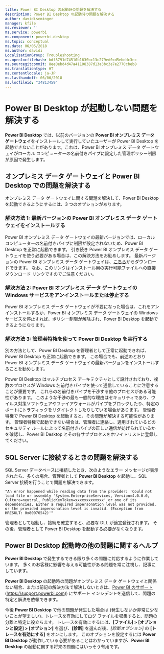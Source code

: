 ```yaml
---
title: Power BI Desktop の起動時の問題を解決する
description: Power BI Desktop の起動時の問題を解決する
author: davidiseminger
manager: kfile
ms.reviewer: ''
ms.service: powerbi
ms.component: powerbi-desktop
ms.topic: conceptual
ms.date: 06/05/2018
ms.author: davidi
LocalizationGroup: Troubleshooting
ms.openlocfilehash: bdf3791d74510b1630bc13c279ed0cd5ebddc3ec
ms.sourcegitcommit: 8ee0ebd4d47a41108387d13a3bc3e7e2770cbeb8
ms.translationtype: HT
ms.contentlocale: ja-JP
ms.lasthandoff: 06/06/2018
ms.locfileid: "34813459"
---
```

# <a name="resolve-issues-when-power-bi-desktop-will-not-launch"></a>Power BI Desktop が起動しない問題を解決する
**Power BI Desktop** では、以前のバージョンの **Power BI オンプレミス データ ゲートウェイ**をインストールして実行していたユーザーが Power BI Desktop を起動できないことがあります。これは、Power BI オンプレミス データ ゲートウェイがローカル コンピューターの名前付きパイプに設定した管理ポリシー制限が原因で発生します。 

## <a name="resolve-issues-with-the-on-premises-data-gateway-and-power-bi-desktop"></a>オンプレミス データ ゲートウェイと Power BI Desktop での問題を解決する
オンプレミス データ ゲートウェイに関する問題を解決して、Power BI Desktop を起動できるようにするには、3 つのオプションがあります。

### <a name="resolution-1-install-the-latest-version-of-power-bi-on-premises-data-gateway"></a>解決方法 1: 最新バージョンの Power BI オンプレミス データ ゲートウェイをインストールする
Power BI オンプレミス データ ゲートウェイの最新バージョンでは、ローカル コンピューターの名前付きパイプに制限が設定されないため、Power BI Desktop を正常に起動できます。 引き続き Power BI オンプレミス データ ゲートウェイを使う必要がある場合は、この解決方法をお勧めします。 最新バージョンの Power BI オンプレミス データ ゲートウェイは、[こちら](https://go.microsoft.com/fwlink/?LinkId=698863)からダウンロードできます。 なお、このリンクはインストール用の実行可能ファイルへの直接ダウンロード リンクですのでご注意ください。

### <a name="resolution-2-uninstall-or-stop-the-power-bi-on-premises-data-gateway-windows-service"></a>解決方法 2: Power BI オンプレミス データ ゲートウェイの Windows サービスをアンインストールまたは停止する
Power BI オンプレミス データ ゲートウェイが不要になった場合は、これをアンインストールするか、Power BI オンプレミス データ ゲートウェイの Windows サービスを停止すれば、ポリシー制限が解除され、Power BI Desktop を起動できるようになります。

### <a name="resolution-3-run-power-bi-desktop-with-administrator-privilege"></a>解決方法 3: 管理者特権を使って Power BI Desktop を実行する
別の方法として、Power BI Desktop を管理者として正常に起動できれば、Power BI Desktop も正常に起動できます。 この場合でも、前述のとおり Power BI オンプレミス データ ゲートウェイの最新バージョンをインストールすることを勧めします。

Power BI Desktop はマルチプロセス アーキテクチャとして設計されており、複数のプロセスが Windows 名前付きパイプを使って通信していることに注意することが重要です。 これらの名前付きパイプを干渉する他のプロセスがある可能性があります。 このような干渉の最も一般的な理由はセキュリティであり、ウイルス対策ソフトウェアやファイアウォールがパイプをブロックしたり、特定のポートにトラフィックをリダイレクトしたりしている場合があります。 管理者特権で Power BI Desktop を起動すると、その問題が解決する可能性があります。 管理者特権で起動できない場合は、管理者に連絡し、適用されているどのセキュリティ ルールによって名前付きパイプの正しい通信が妨げられているかを確認し、Power BI Desktop とその各サブプロセスをホワイトリストに登録してください。

## <a name="resolve-issues-when-connecting-to-sql-server"></a>SQL Server に接続するときの問題を解決する
SQL Server データベースに接続したとき、次のようなエラー メッセージが表示されたら、多くの場合、管理者として **Power BI Desktop** を起動し、SQL Server 接続を行うことで問題を解決できます。

    "An error happened while reading data from the provider: 'Could not load file or assembly 'System.EnterpriseServices, Version=4.0.0.0, Culture=neutral, PublicKeyToken=xxxxxxxxxxxxx' or one of its dependencies. Either a required impersonation level was not provided, or the provided impersonation level is invalid. (Exception from HRESULT: 0x80070542)'"

管理者として起動し、接続を確立すると、必要な DLL が適宜登録されます。 その後、管理者として Power BI Desktop を起動する必要がなくなります。

## <a name="help-with-other-issues-when-launching-power-bi-desktop"></a>Power BI Desktop 起動時の他の問題に関するヘルプ
**Power BI Desktop** で発生するできる限り多くの問題に対応するように作業しています。 多くのお客様に影響を与える可能性がある問題を常に注視し、記事にしています。

**Power BI Desktop** の起動時の問題がオンプレミス データ ゲートウェイと関係ない場合、または前記の解決方法で解決しないときは、[Power BI のサポート](https://support.powerbi.com) (https://support.powerbi.com)) にサポート インシデントを送信して、問題の特定と解決を依頼できます。

今後 **Power BI Desktop** で他の問題が発生した場合は (発生しないか非常に少ないことが望ましい)、トレースを有効にしてログ ファイルを収集すると、問題の分離と特定に役立ちます。 トレースを有効にするには、**[ファイル] > [オプションと設定] > [オプション]** を選び、**[診断]** を選んだ後、*[診断オプション]* の **[トレースを有効にする]** をオンにします。 このオプションを設定するには **Power BI Desktop** が動作している必要があることはわかっていますが、**Power BI Desktop** の起動に関する将来の問題にはいっそう有用です。

